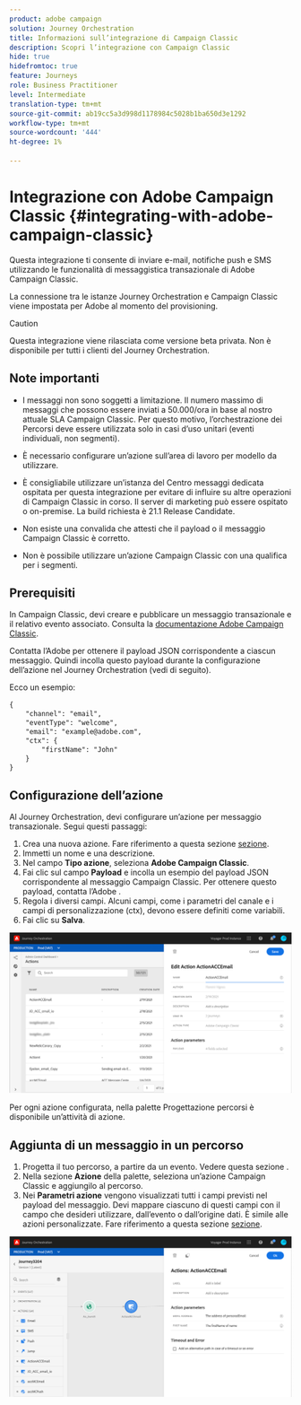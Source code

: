 ```yaml
---
product: adobe campaign
solution: Journey Orchestration
title: Informazioni sull’integrazione di Campaign Classic
description: Scopri l’integrazione con Campaign Classic
hide: true
hidefromtoc: true
feature: Journeys
role: Business Practitioner
level: Intermediate
translation-type: tm+mt
source-git-commit: ab19cc5a3d998d1178984c5028b1ba650d3e1292
workflow-type: tm+mt
source-wordcount: '444'
ht-degree: 1%

---
```



# Integrazione con Adobe Campaign Classic {#integrating-with-adobe-campaign-classic}

Questa integrazione ti consente di inviare e-mail, notifiche push e SMS utilizzando le funzionalità di messaggistica transazionale di Adobe Campaign Classic.

La connessione tra le istanze Journey Orchestration e Campaign Classic viene impostata per Adobe al momento del provisioning.

>[!CAUTION]
>
> Questa integrazione viene rilasciata come versione beta privata. Non è disponibile per tutti i clienti del Journey Orchestration.

## Note importanti

* I messaggi non sono soggetti a limitazione. Il numero massimo di messaggi che possono essere inviati a 50.000/ora in base al nostro attuale SLA Campaign Classic. Per questo motivo, l’orchestrazione dei Percorsi deve essere utilizzata solo in casi d’uso unitari (eventi individuali, non segmenti).

* È necessario configurare un’azione sull’area di lavoro per modello da utilizzare.

* È consigliabile utilizzare un’istanza del Centro messaggi dedicata ospitata per questa integrazione per evitare di influire su altre operazioni di Campaign Classic in corso. Il server di marketing può essere ospitato o on-premise. La build richiesta è 21.1 Release Candidate.

* Non esiste una convalida che attesti che il payload o il messaggio Campaign Classic è corretto.

* Non è possibile utilizzare un’azione Campaign Classic con una qualifica per i segmenti.

## Prerequisiti

In Campaign Classic, devi creare e pubblicare un messaggio transazionale e il relativo evento associato. Consulta la [documentazione Adobe Campaign Classic](https://experienceleague.adobe.com/docs/campaign-classic/using/transactional-messaging/introduction/about-transactional-messaging.html#transactional-messaging).

Contatta l’Adobe per ottenere il payload JSON corrispondente a ciascun messaggio. Quindi incolla questo payload durante la configurazione dell’azione nel Journey Orchestration (vedi di seguito).

Ecco un esempio:

```
{
    "channel": "email",
    "eventType": "welcome",
    "email": "example@adobe.com",
    "ctx": {
        "firstName": "John"
    }
}
```

## Configurazione dell’azione

Al Journey Orchestration, devi configurare un’azione per messaggio transazionale. Segui questi passaggi:

1. Crea una nuova azione. Fare riferimento a questa sezione [sezione](../action/action.md).
1. Immetti un nome e una descrizione.
1. Nel campo **Tipo azione**, seleziona **Adobe Campaign Classic**.
1. Fai clic sul campo **Payload** e incolla un esempio del payload JSON corrispondente al messaggio Campaign Classic. Per ottenere questo payload, contatta l’Adobe .
1. Regola i diversi campi. Alcuni campi, come i parametri del canale e i campi di personalizzazione (ctx), devono essere definiti come variabili.
1. Fai clic su **Salva**.

![](../assets/accintegration1.png)

Per ogni azione configurata, nella palette Progettazione percorsi è disponibile un’attività di azione.

## Aggiunta di un messaggio in un percorso

1. Progetta il tuo percorso, a partire da un evento. Vedere questa sezione [](../building-journeys/journey.md).
1. Nella sezione **Azione** della palette, seleziona un’azione Campaign Classic e aggiungilo al percorso.
1. Nei **Parametri azione** vengono visualizzati tutti i campi previsti nel payload del messaggio. Devi mappare ciascuno di questi campi con il campo che desideri utilizzare, dall’evento o dall’origine dati. È simile alle azioni personalizzate. Fare riferimento a questa sezione [sezione](../building-journeys/using-custom-actions.md).

![](../assets/accintegration2.png)

